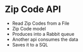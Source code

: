 # Zip Code API



* Read Zip Codes from a File
* Zip Code model
* Produces into a Rabbit queue
* Another api consumes the data
* Saves it to a SQL